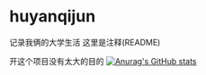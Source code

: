 # huyanqijun
记录我俩的大学生活
这里是注释(README)

开这个项目没有太大的目的
[![Anurag's GitHub stats](https://github-readme-stats.vercel.app/api?username=yanqi17118357)](https://github.com/anuraghazra/github-readme-stats)
